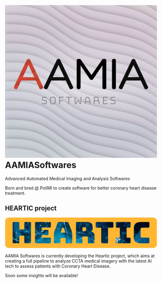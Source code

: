 # ![image](https://github.com/AAMIASoftwares/AAMIASoftwares/blob/main/assets/logos/AAMIASoftwares_Logo_1080px.png?raw=true) AAMIASoftwares

Advanced Automated Medical Imaging and Analysis Softwares

Born and bred @ PoliMI to create software for better coronary heart disease treatment.

## HEARTIC project

![image](https://github.com/AAMIASoftwares/AAMIASoftwares/blob/main/assets/logos/HEARTIC_logo_yellow_bg.png?raw=true)

AAMIA Softwares is currently developing the Heartic project, which aims at creating a full pipeline
to analyze CCTA medical imagery with the latest AI tech to assess patients with Coronary Heart Disease.

Soon some insights will be available!
